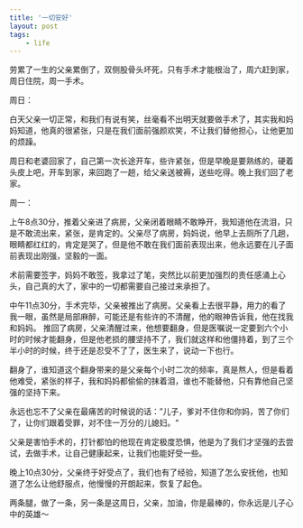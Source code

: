 ```yaml
---
title: '一切安好'
layout: post
tags:
    - life
---
```

劳累了一生的父亲累倒了，双侧股骨头坏死，只有手术才能根治了，周六赶到家，周日住院，周一手术。

周日：

白天父亲一切正常，和我们有说有笑，丝毫看不出明天就要做手术了，其实我和妈妈知道，他真的很紧张，只是在我们面前强颜欢笑，不让我们替他担心，让他更加的烦躁。

周日和老婆回家了，自己第一次长途开车，些许紧张，但是早晚是要熟练的，硬着头皮上吧，开车到家，来回跑了一趟，给父亲送被褥，送些吃得。晚上我们回了老家。

周一：

上午8点30分，推着父亲进了病房，父亲闭着眼睛不敢睁开，我知道他在流泪，只是不敢流出来，紧张，是肯定的。父亲尽了病房，妈妈说，他早上去厕所了几趟，眼睛都红红的，肯定是哭了，但是他不敢在我们面前表现出来，他永远要在儿子面前表现出刚强，坚毅的一面。

术前需要签字，妈妈不敢签，我拿过了笔，突然比以前更加强烈的责任感涌上心头，自己真的大了，家中的一切都需要自己接过来承担了。

中午11点30分，手术完毕，父亲被推出了病房。父亲看上去很平静，用力的看了我一眼，虽然是局部麻醉，可能还是有些许的不清醒，他的眼神告诉我，他在找我和妈妈。 推回了病房，父亲清醒过来，他想要翻身，但是医嘱说一定要到六个小时的时候才能翻身，但是他老损的腰坚持不了，我们就这样和他僵持着，到了三个半小时的时候，终于还是忍受不了了，医生来了，说动一下也行。

翻身了，谁知道这个翻身带来的是父亲每个小时二次的频率，真是熬人，但是看着他难受，紧张的样子，我和妈妈都偷偷的抹着泪，谁也不能替他，只有靠他自己坚强的坚持下来。

永远也忘不了父亲在最痛苦的时候说的话：”儿子，爹对不住你和你妈，苦了你们了，让你们跟着受罪，对不住一万分的儿媳妇。“

父亲是害怕手术的，打针都怕的他现在肯定极度恐惧，他是为了我们才坚强的去尝试，去做手术，让自己健康起来，让我们也能好受一些。

晚上10点30分，父亲终于好受点了，我们也有了经验，知道了怎么安抚他，也知道了怎么让他舒服点，他慢慢的开朗起来，恢复了起色。

两条腿，做了一条，另一条是这周日，父亲，加油，你是最棒的，你永远是儿子心中的英雄～
